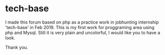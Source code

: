 # tech-base
I made this forum based on php as a practice work in jobhunting internship 'tech-base' in Feb 2019.
This is my first work for proggraming area using php and Mysql.
Still it is very plain and uncolorful, I would like you to have a look.

Thank you.
